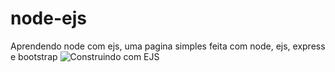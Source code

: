 # node-ejs

Aprendendo node com ejs, uma pagina simples feita com node, ejs, express e bootstrap
![Construindo com EJS](https://user-images.githubusercontent.com/85517774/200649973-50d0de7e-9290-40cb-abfa-898d08e33cb9.png)
